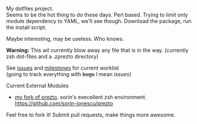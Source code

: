 My dotfiles project.  
Seems to be the hot thing to do these days.  Perl based.  Trying to limit only module dependency to YAML, we'll see though.
Download the package, run the install script.

Maybe interesting, may be useless.  Who knows.

**Warning:** This wil currently blow away any file that is in the way.  (currently zsh  dot-files and a .zprezto directory)

See [issues](https://github.com/skarfacegc/dotfiles/issues) and [milestones](https://github.com/skarfacegc/dotfiles/issues/milestones) for current worklist  
(going to track everything with ~~bugs~~ I mean _issues_)

Current External Modules
 - [my fork of prezto](https://github.com/skarfacegc/prezto).  sorin's execellent zsh environment. https://github.com/sorin-ionescu/prezto



Feel free to fork it!
Submit pull requests, make things more awesome.
